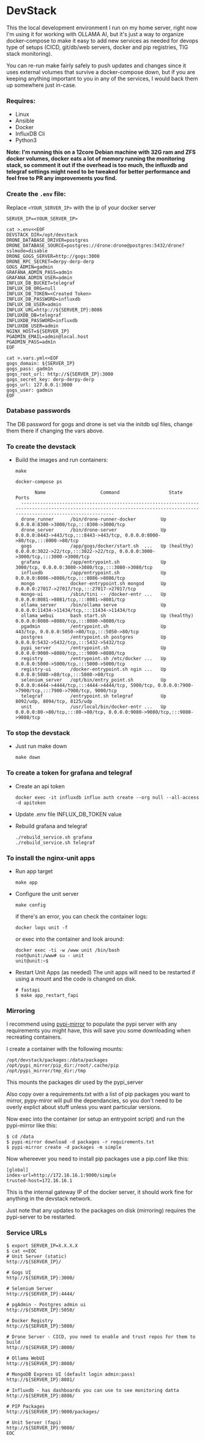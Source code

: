 DevStack
========

This the local development environment I run on my home server, right now I'm using it for working with OLLAMA AI, but it's just a way to organize docker-compose to make it easy to add new services as needed for devops type of setups (CICD, git/db/web servers, docker and pip registries, TIG stack monitoring).

You can re-run make fairly safely to push updates and changes since it uses external volumes that survive a docker-compose down, but if you are keeping anything important to you in any of the services, I would back them up somewhere just in-case.

### Requires:
* Linux
* Ansible
* Docker
* InfluxDB Cli
* Python3

**Note: I'm running this on a 12core Debian machine with 32G ram and ZFS docker volumes, docker eats a lot of memory running the monitoring stack, so comment it out if the overhead is too much, the influxdb and telegraf settings might need to be tweaked for better performance and feel free to PR any improvements you find.**

### Create the `.env` file:
Replace `<YOUR_SERVER_IP>` with the ip of your docker server

```
SERVER_IP=<YOUR_SERVER_IP>

cat >.env<<EOF
DEVSTACK_DIR=/opt/devstack
DRONE_DATABASE_DRIVER=postgres
DRONE_DATABASE_SOURCE=postgres://drone:drone@postgres:5432/drone?sslmode=disable
DRONE_GOGS_SERVER=http://gogs:3000
DRONE_RPC_SECRET=derpy-derp-derp
GOGS_ADMIN=gadmin
GRAFANA_ADMIN_PASS=adm1n
GRAFANA_ADMIN_USER=admin
INFLUX_DB_BUCKET=telegraf
INFLUX_DB_ORG=null
INFLUX_DB_TOKEN=<Created Token>
INFLUX_DB_PASSWORD=influxdb
INFLUX_DB_USER=admin
INFLUX_URL=http://${SERVER_IP}:8086
INFLUXDB_DB=telegraf
INFLUXDB_PASSWORD=influxdb
INFLUXDB_USER=admin
NGINX_HOST=${SERVER_IP}
PGADMIN_EMAIL=admin@local.host
PGADMIN_PASS=adm1n
EOF

cat >.vars.yml<<EOF
gogs_domain: ${SERVER_IP}
gogs_pass: gadm1n
gogs_root_url: http://${SERVER_IP}:3000
gogs_secret_key: derp-derpy-derp
gogs_url: 127.0.0.1:3000
gogs_user: gadmin
EOF
```


### Database passwords
The DB password for gogs and drone is set via the initdb sql files, change them there if changing the vars above.


### To create the devstack
* Build the images and run containers:
  ```
  make

  docker-compose ps

         Name                    Command                  State                                                       Ports
    ------------------------------------------------------------------------------------------------------------------------------------------------------------------------
    drone_runner      /bin/drone-runner-docker         Up             0.0.0.0:8300->3000/tcp,:::8300->3000/tcp
    drone_server      /bin/drone-server                Up             0.0.0.0:8443->443/tcp,:::8443->443/tcp, 0.0.0.0:8000->80/tcp,:::8000->80/tcp
    gogs              /app/gogs/docker/start.sh  ...   Up (healthy)   0.0.0.0:3022->22/tcp,:::3022->22/tcp, 0.0.0.0:3000->3000/tcp,:::3000->3000/tcp
    grafana           /app/entrypoint.sh               Up             3000/tcp, 0.0.0.0:3080->3080/tcp,:::3080->3080/tcp
    influxdb          /app/entrypoint.sh               Up             0.0.0.0:8086->8086/tcp,:::8086->8086/tcp
    mongo             docker-entrypoint.sh mongod      Up             0.0.0.0:27017->27017/tcp,:::27017->27017/tcp
    mongo-ui          /sbin/tini -- /docker-entr ...   Up             0.0.0.0:8081->8081/tcp,:::8081->8081/tcp
    ollama_server     /bin/ollama serve                Up             0.0.0.0:11434->11434/tcp,:::11434->11434/tcp
    ollama_webui      bash start.sh                    Up (healthy)   0.0.0.0:8080->8080/tcp,:::8080->8080/tcp
    pgadmin           /entrypoint.sh                   Up             443/tcp, 0.0.0.0:5050->80/tcp,:::5050->80/tcp
    postgres          /entrypoint.sh postgres          Up             0.0.0.0:5432->5432/tcp,:::5432->5432/tcp
    pypi_server       /entrypoint.sh                   Up             0.0.0.0:9000->8080/tcp,:::9000->8080/tcp
    registry          /entrypoint.sh /etc/docker ...   Up             0.0.0.0:5000->5000/tcp,:::5000->5000/tcp
    registry-ui       /docker-entrypoint.sh ngin ...   Up             0.0.0.0:5080->80/tcp,:::5080->80/tcp
    selenium_server   /opt/bin/entry_point.sh          Up             0.0.0.0:4444->4444/tcp,:::4444->4444/tcp, 5900/tcp, 0.0.0.0:7900->7900/tcp,:::7900->7900/tcp, 9000/tcp
    telegraf          /entrypoint.sh telegraf          Up             8092/udp, 8094/tcp, 8125/udp
    unit              /usr/local/bin/docker-entr ...   Up             0.0.0.0:80->80/tcp,:::80->80/tcp, 0.0.0.0:9080->9080/tcp,:::9080->9080/tcp
  ```

### To stop the devstack
* Just run make down
  ```
  make down
  ```

### To create a token for grafana and telegraf
* Create an api token
  ```
  docker exec -it influxdb influx auth create --org null --all-access -d apitoken
  ```

* Update .env file INFLUX_DB_TOKEN value

* Rebuild grafana and telegraf
  ```
  ./rebuild_service.sh grafana
  ./rebuild_service.sh telegraf
  ```

### To install the nginx-unit apps
* Run app target
  ```
  make app
  ```

* Configure the unit server
  ```
  make config
  ```
  if there's an error, you can check the container logs:
  ```
  docker logs unit -f
  ```
  or exec into the container and look around:
  ```
  docker exec -ti -w /www unit /bin/bash
  root@unit:/www# su - unit
  unit@unit:~$
  ```

* Restart Unit Apps (as needed)
  The unit apps will need to be restarted if using a mount and the code is changed on disk.
  ```
  # fastapi
  $ make app_restart_fapi
  ```


### Mirroring
I recommend using [pypi-mirror](https://github.com/koaps/pypi-mirror) to populate the pypi server with any requirements you might have, this will save you some downloading when recreating containers.

I create a container with the following mounts:
```
/opt/devstack/packages:/data/packages
/opt/pypi_mirror/pip_dir:/root/.cache/pip
/opt/pypi_mirror/tmp_dir:/tmp
```
This mounts the packages dir used by the pypi_server

Also copy over a requirements.txt with a list of pip packages you want to mirror, pypy-miror will pull the dependancies, so you don't need to be overly explict about stuff unless you want particular versions.

Now exec into the container (or setup an entrypoint script) and run the pypi-mirror like this:
```
$ cd /data
$ pypi-mirror download -d packages -r requirements.txt
$ pypi-mirror create -d packages -m simple
```

Now whereever you need to install pip packages use a pip.conf like this:
```
[global]
index-url=http://172.16.16.1:9000/simple
trusted-host=172.16.16.1
```
This is the internal gateway IP of the docker server, it should work fine for anything in the devstack network.

Just note that any updates to the packages on disk (mirroring) requires the pypi-server to be restarted.

### Service URLs
```
$ export SERVER_IP=X.X.X.X
$ cat <<EOC
# Unit Server (static)
http://${SERVER_IP}/

# Gogs UI
http://${SERVER_IP}:3000/

# Selenium Server
http://${SERVER_IP}:4444/

# pgAdmin - Postgres admin ui
http://${SERVER_IP}:5050/

# Docker Registry
http://${SERVER_IP}:5080/

# Drone Server - CICD, you need to enable and trust repos for them to build
http://${SERVER_IP}:8000/

# Ollama WebUI
http://${SERVER_IP}:8080/

# MongoDB Express UI (default login admin:pass)
http://${SERVER_IP}:8081/

# Influxdb - has dashboards you can use to see monitoring datta
http://${SERVER_IP}:8086/

# PIP Packages
http://${SERVER_IP}:9000/packages/

# Unit Server (fapi)
http://${SERVER_IP}:9080/
EOC
```
